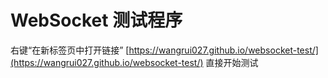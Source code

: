# WebSocket 测试程序

右键“在新标签页中打开链接” [https://wangrui027.github.io/websocket-test/](https://wangrui027.github.io/websocket-test/) 直接开始测试
